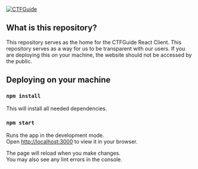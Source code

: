 [![CTFGuide](https://cdn.glitch.global/4c2c02b2-7900-4318-89bf-6974b196f4c2/CTFGuide%20React%20Client.png?v=1656076065339 "CTFGuide")](https://cdn.glitch.global/4c2c02b2-7900-4318-89bf-6974b196f4c2/CTFGuide%20React%20Client.png?v=1656076065339 "CTFGuide")

## What is this repository?
This repository serves as the home for the CTFGuide React Client. This repository serves as a way for us to be transparent with our users. If you are deploying this on your machine, the website should not be accessed by the public.

## Deploying on your machine

### `npm install`

This will install all needed dependencies.

### `npm start`

Runs the app in the development mode.\
Open [http://localhost:3000](http://localhost:3000) to view it in your browser.

The page will reload when you make changes.\
You may also see any lint errors in the console.

